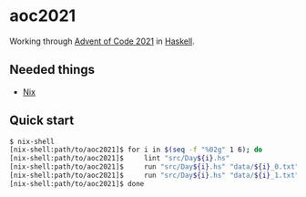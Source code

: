 # aoc2021

Working through [Advent of Code 2021](https://adventofcode.com/2021) in [Haskell](https://www.haskell.org/).

Needed things
---
*   [Nix](https://nixos.org/download.html)

Quick start
---
```bash
$ nix-shell
[nix-shell:path/to/aoc2021]$ for i in $(seq -f "%02g" 1 6); do
[nix-shell:path/to/aoc2021]$     lint "src/Day${i}.hs"
[nix-shell:path/to/aoc2021]$     run "src/Day${i}.hs" "data/${i}_0.txt"
[nix-shell:path/to/aoc2021]$     run "src/Day${i}.hs" "data/${i}_1.txt"
[nix-shell:path/to/aoc2021]$ done
```
